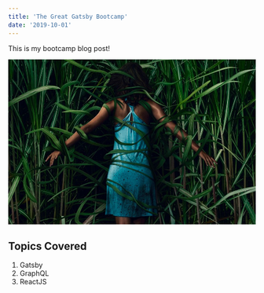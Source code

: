 ```yaml
---
title: 'The Great Gatsby Bootcamp'
date: '2019-10-01'
---
```


This is my bootcamp blog post!

![Grass](./grass.jpg)

## Topics Covered

1. Gatsby
2. GraphQL
3. ReactJS

